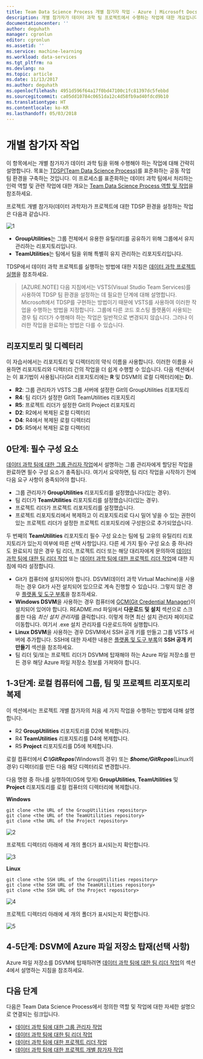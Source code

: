 ```yaml
---
title: Team Data Science Process 개별 참가자 작업 - Azure | Microsoft Docs
description: 개별 참가자가 데이터 과학 팀 프로젝트에서 수행하는 작업에 대한 개요입니다.
documentationcenter: ''
author: deguhath
manager: cgronlun
editor: cgronlun
ms.assetid: ''
ms.service: machine-learning
ms.workload: data-services
ms.tgt_pltfrm: na
ms.devlang: na
ms.topic: article
ms.date: 11/13/2017
ms.author: deguhath
ms.openlocfilehash: 4951d596f64a17f0bd47100c1fc81397dc5febbd
ms.sourcegitcommit: ca05dd10784c0651da12c4d58fb9ad40fdcd9b10
ms.translationtype: HT
ms.contentlocale: ko-KR
ms.lasthandoff: 05/03/2018
---
```

# <a name="individual-contributor-tasks"></a>개별 참가자 작업

이 항목에서는 개별 참가자가 데이터 과학 팀을 위해 수행해야 하는 작업에 대해 간략히 설명합니다. 목표는 [TDSP(Team Data Science Process)](overview.md)를 표준화하는 공동 작업 팀 환경을 구축하는 것입니다. 이 프로세스를 표준화하는 데이터 과학 팀에서 처리하는 인력 역할 및 관련 작업에 대한 개요는 [Team Data Science Process 역할 및 작업](roles-tasks.md)을 참조하세요.

프로젝트 개별 참가자(데이터 과학자)가 프로젝트에 대한 TDSP 환경을 설정하는 작업은 다음과 같습니다. 

![1](./media/project-ic-tasks/project-ic-1-tdsp-data-scientist.png)

- **GroupUtilities**는 그룹 전체에서 유용한 유틸리티를 공유하기 위해 그룹에서 유지 관리하는 리포지토리입니다. 
- **TeamUtilities**는 팀에서 팀을 위해 특별히 유지 관리하는 리포지토리입니다. 

TDSP에서 데이터 과학 프로젝트를 실행하는 방법에 대한 지침은 [데이터 과학 프로젝트 실행](project-execution.md)을 참조하세요. 

>[AZURE.NOTE] 다음 지침에서는 VSTS(Visual Studio Team Services)를 사용하여 TDSP 팀 환경을 설정하는 데 필요한 단계에 대해 설명합니다. Microsoft에서 TDSP를 구현하는 방법이기 때문에 VSTS를 사용하여 이러한 작업을 수행하는 방법을 지정합니다. 그룹에 다른 코드 호스팅 플랫폼이 사용되는 경우 팀 리더가 수행해야 하는 작업은 일반적으로 변경되지 않습니다. 그러나 이러한 작업을 완료하는 방법은 다를 수 있습니다.


## <a name="repositories-and-directories"></a>리포지토리 및 디렉터리

이 자습서에서는 리포지토리 및 디렉터리의 약식 이름을 사용합니다. 이러한 이름을 사용하면 리포지토리와 디렉터리 간의 작업을 더 쉽게 수행할 수 있습니다. 다음 섹션에서는 이 표기법이 사용됩니다(Git 리포지토리에는 **R** 및 DSVM의 로컬 디렉터리에는 **D**).

- **R2**: 그룹 관리자가 VSTS 그룹 서버에 설정한 Git의 GroupUtilities 리포지토리
- **R4**: 팀 리더가 설정한 Git의 TeamUtilities 리포지토리
- **R5**: 프로젝트 리더가 설정한 Git의 Project 리포지토리
- **D2**: R2에서 복제된 로컬 디렉터리
- **D4**: R4에서 복제된 로컬 디렉터리
- **D5**: R5에서 복제된 로컬 디렉터리


## <a name="step-0-prerequisites"></a>0단계: 필수 구성 요소

[데이터 과학 팀에 대한 그룹 관리자 작업](group-manager-tasks.md)에서 설명하는 그룹 관리자에게 할당된 작업을 완료하면 필수 구성 요소가 충족됩니다. 여기서 요약하면, 팀 리더 작업을 시작하기 전에 다음 요구 사항이 충족되어야 합니다. 
- 그룹 관리자가 **GroupUtilities** 리포지토리를 설정했습니다(있는 경우). 
- 팀 리더가 **TeamUtilities** 리포지토리를 설정했습니다(있는 경우).
- 프로젝트 리더가 프로젝트 리포지토리를 설정했습니다. 
- 프로젝트 리포지토리에서 복제하고 이 리포지토리로 다시 밀어 넣을 수 있는 권한이 있는 프로젝트 리더가 설정한 프로젝트 리포지토리에 구성원으로 추가되었습니다.

두 번째의 **TeamUtilities** 리포지토리 필수 구성 요소는 팀에 팀 고유의 유틸리티 리포지토리가 있는지 여부에 따른 선택 사항입니다. 다른 세 가지 필수 구성 요소 중 하나라도 완료되지 않은 경우 팀 리더, 프로젝트 리더 또는 해당 대리자에게 문의하여 [데이터 과학 팀에 대한 팀 리더 작업](team-lead-tasks.md) 또는 [데이터 과학 팀에 대한 프로젝트 리더 작업](project-lead-tasks.md)에 대한 지침에 따라 설정합니다.

- Git가 컴퓨터에 설치되어야 합니다. DSVM(데이터 과학 Virtual Machine)을 사용하는 경우 Git가 사전 설치되어 있으므로 계속 진행할 수 있습니다. 그렇지 않은 경우 [플랫폼 및 도구 부록](platforms-and-tools.md#appendix)을 참조하세요.  
- **Windows DSVM**을 사용하는 경우 컴퓨터에 [GCM(Git Credential Manager)](https://github.com/Microsoft/Git-Credential-Manager-for-Windows)이 설치되어 있어야 합니다. README.md 파일에서 **다운로드 및 설치** 섹션으로 스크롤한 다음 *최신 설치 관리자*를 클릭합니다. 이렇게 하면 최신 설치 관리자 페이지로 이동합니다. 여기서 .exe 설치 관리자를 다운로드하여 실행합니다. 
- **Linux DSVM**을 사용하는 경우 DSVM에서 SSH 공개 키를 만들고 그룹 VSTS 서버에 추가합니다. SSH에 대한 자세한 내용은 [플랫폼 및 도구 부록](platforms-and-tools.md#appendix)의 **SSH 공개 키 만들기** 섹션을 참조하세요. 
- 팀 리더 및/또는 프로젝트 리더가 DSVM에 탑재해야 하는 Azure 파일 저장소를 만든 경우 해당 Azure 파일 저장소 정보를 가져와야 합니다. 

## <a name="step-1-3-clone-group-team-and-project-repositories-to-local-machine"></a>1-3단계: 로컬 컴퓨터에 그룹, 팀 및 프로젝트 리포지토리 복제

이 섹션에서는 프로젝트 개별 참가자의 처음 세 가지 작업을 수행하는 방법에 대해 설명합니다. 

- R2 **GroupUtilities** 리포지토리를 D2에 복제합니다.
- R4 **TeamUtilities** 리포지토리를 D4에 복제합니다. 
- R5 **Project** 리포지토리를 D5에 복제합니다.

로컬 컴퓨터에서 ***C:\GitRepos***(Windows의 경우) 또는 ***$home/GitRepos***(Linux의 경우) 디렉터리를 만든 다음 해당 디렉터리로 변경합니다. 

다음 명령 중 하나를 실행하여(OS에 맞게) **GroupUtilities**, **TeamUtilities** 및 **Project** 리포지토리를 로컬 컴퓨터의 디렉터리에 복제합니다. 

**Windows**
    
    git clone <the URL of the GroupUtilities repository>
    git clone <the URL of the TeamUtilities repository>
    git clone <the URL of the Project repository>
    
![2](./media/project-ic-tasks/project-ic-2-clone-three-repo-to-ic.png)

프로젝트 디렉터리 아래에 세 개의 폴더가 표시되는지 확인합니다.

![3](./media/project-ic-tasks/project-ic-3-three-repo-cloned-to-ic.png)

**Linux**
    
    git clone <the SSH URL of the GroupUtilities repository>
    git clone <the SSH URL of the TeamUtilities repository>
    git clone <the SSH URL of the Project repository>

![4](./media/project-ic-tasks/project-ic-4-clone-three-repo-to_ic-linux.png)

프로젝트 디렉터리 아래에 세 개의 폴더가 표시되는지 확인합니다.

![5](./media/project-ic-tasks/project-ic-5-three-repo-cloned-to-ic-linux.png)

## <a name="step-4-5-mount-azure-file-storage-to-your-dsvm-optional"></a>4-5단계: DSVM에 Azure 파일 저장소 탑재(선택 사항)

Azure 파일 저장소를 DSVM에 탑재하려면 [데이터 과학 팀에 대한 팀 리더 작업](team-lead-tasks.md)의 섹션 4에서 설명하는 지침을 참조하세요.

## <a name="next-steps"></a>다음 단계

다음은 Team Data Science Process에서 정의한 역할 및 작업에 대한 자세한 설명으로 연결되는 링크입니다.

- [데이터 과학 팀에 대한 그룹 관리자 작업](group-manager-tasks.md)
- [데이터 과학 팀에 대한 팀 리더 작업](team-lead-tasks.md)
- [데이터 과학 팀에 대한 프로젝트 리더 작업](project-lead-tasks.md)
- [데이터 과학 팀에 대한 프로젝트 개별 참가자 작업](project-ic-tasks.md)

